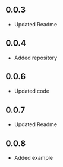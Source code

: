 ## 0.0.3

* Updated Readme

## 0.0.4

* Added repository

## 0.0.6

* Updated code

## 0.0.7

* Updated Readme

## 0.0.8

* Added example